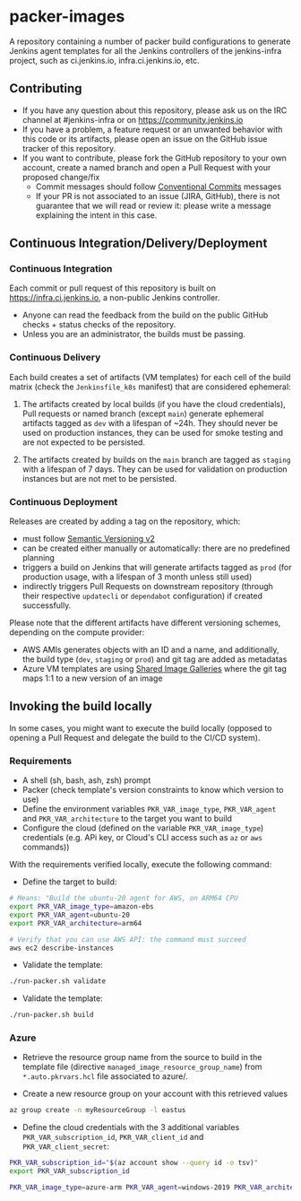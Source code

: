 # packer-images

A repository containing a number of packer build configurations to generate Jenkins agent templates for all the Jenkins controllers
of the jenkins-infra project, such as ci.jenkins.io, infra.ci.jenkins.io, etc.

## Contributing

* If you have any question about this repository, please ask us on the IRC channel at #jenkins-infra or on <https://community.jenkins.io>
* If you have a problem, a feature request or an unwanted behavior with this code or its artifacts, please open an issue on the GitHub issue tracker of this repository.
* If you want to contribute, please fork the GitHub repository to your own account, create a named branch and open a Pull Request with your proposed change/fix
  * Commit messages should follow [Conventional Commits](https://www.conventionalcommits.org/en/v1.0.0/) messages
  * If your PR is not associated to an issue (JIRA, GitHub), there is not guarantee that we will read or review it: please write a message explaining the intent in this case.

## Continuous Integration/Delivery/Deployment

### Continuous Integration

Each commit or pull request of this repository is built on <https://infra.ci.jenkins.io>, a non-public Jenkins controller.

* Anyone can read the feedback from the build on the public GitHub checks + status checks of the repository.
* Unless you are an administrator, the builds must be passing.

### Continuous Delivery

Each build creates a set of artifacts (VM templates) for each cell of the build matrix (check the `Jenkinsfile_k8s` manifest) that are considered ephemeral:

1. The artifacts created by local builds (if you have the cloud credentials), Pull requests or named branch (except `main`)
  generate ephemeral artifacts tagged as `dev` with a lifespan of ~24h.
  They should never be used on production instances, they can be used for smoke testing and are not expected to be persisted.

2. The artifacts created by builds on the `main` branch are tagged as `staging` with a lifespan of 7 days.
  They can be used for validation on production instances but are not met to be persisted.

### Continuous Deployment

Releases are created by adding a tag on the repository, which:

* must follow [Semantic Versioning v2](https://semver.org/)
* can be created either manually or automatically: there are no predefined planning
* triggers a build on Jenkins that will generate artifacts tagged as `prod` (for production usage, with a lifespan of 3 month unless still used)
* indirectly triggers Pull Requests on downstream repository (through their respective `updatecli` or `dependabot` configuration) if created successfully.

Please note that the different artifacts have different versioning schemes, depending on the compute provider:

* AWS AMIs generates objects with an ID and a name, and additionally, the build type (`dev`, `staging` or `prod`) and git tag are added as metadatas
* Azure VM templates are using [Shared Image Galleries](https://docs.microsoft.com/en-us/azure/virtual-machines/shared-image-galleries) where the git tag
  maps 1:1 to a new version of an image

## Invoking the build locally

In some cases, you might want to execute the build locally (opposed to opening a Pull Request and delegate the build to the CI/CD system).

### Requirements

* A shell (sh, bash, ash, zsh) prompt
* Packer (check template's version constraints to know which version to use)
* Define the environment variables `PKR_VAR_image_type`, `PKR_VAR_agent` and `PKR_VAR_architecture` to the target you want to build
* Configure the cloud (defined on the variable `PKR_VAR_image_type`) credentials (e.g. APi key, or Cloud's CLI access such as `az` or `aws` commands))

With the requirements verified locally, execute the following command:

* Define the target to build:

```bash
# Means: "Build the ubuntu-20 agent for AWS, on ARM64 CPU
export PKR_VAR_image_type=amazon-ebs
export PKR_VAR_agent=ubuntu-20
export PKR_VAR_architecture=arm64

# Verify that you can use AWS API: the command must succeed
aws ec2 describe-instances
```

* Validate the template:

```bash
./run-packer.sh validate
```

* Validate the template:

```bash
./run-packer.sh build
```

### Azure

* Retrieve the resource group name from the source to build in the template file (directive `managed_image_resource_group_name`)
  from `*.auto.pkrvars.hcl` file associated to azure/.

* Create a new resource group on your account with this retrieved values

```bash
az group create -n myResourceGroup -l eastus
```

* Define the cloud credentials with the 3 additional variables `PKR_VAR_subscription_id`, `PKR_VAR_client_id` and `PKR_VAR_client_secret`:

```bash
PKR_VAR_subscription_id="$(az account show --query id -o tsv)"
export PKR_VAR_subscription_id

PKR_VAR_image_type=azure-arm PKR_VAR_agent=windows-2019 PKR_VAR_architecture=amd64 PKR_VAR_client_id=<client id> PKR_VAR_client_secret=<client secret> ./run-packer.sh build
```
